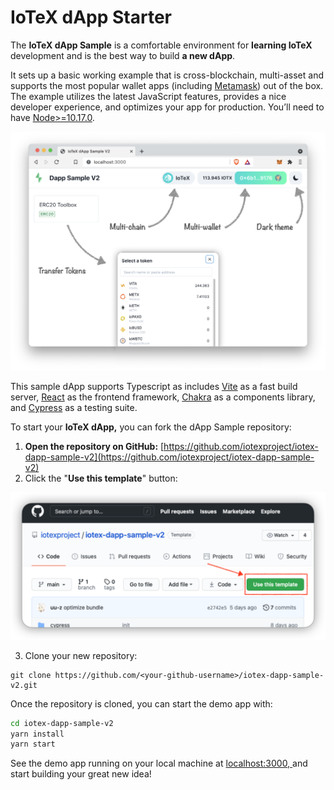 # IoTeX dApp Starter

The **IoTeX dApp Sample** is a comfortable environment for **learning IoTeX** development and is the best way to build **a new dApp**.

It sets up a basic working example that is cross-blockchain, multi-asset and supports the most popular wallet apps  \(including [Metamask](https://metamask.io/)\) out of the box. The example utilizes the latest JavaScript features, provides a nice developer experience, and optimizes your app for production. You’ll need to have [Node&gt;=10.17.0](https://nodejs.org/en/). 

![IoTeX dApp Starter](../.gitbook/assets/image%20%2855%29.png)

This sample dApp supports Typescript as includes [Vite](https://vitejs.dev/guide/why.html) as a fast build server, [React](https://reactjs.org/) as the frontend framework, [Chakra](https://chakra-ui.com/) as a components library, and [Cypress](https://www.cypress.io/) as a testing suite.

To start your **IoTeX dApp,** you can fork the dApp Sample repository: 

1. **Open the repository on GitHub:** [https://github.com/iotexproject/iotex-dapp-sample-v2](https://github.com/iotexproject/iotex-dapp-sample-v2)
2. Click the "**Use this template**" button:

![](../.gitbook/assets/image%20%2856%29.png)

   3. Clone your new repository: 

```
git clone https://github.com/<your-github-username>/iotex-dapp-sample-v2.git
```

Once the repository is cloned, you can start the demo app with:

```bash
cd iotex-dapp-sample-v2
yarn install
yarn start
```

See the demo app running on your local machine at [localhost:3000, ](http://localhost:3000/)and start building your great new idea!


